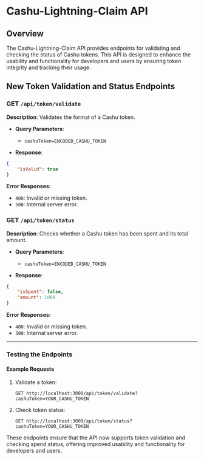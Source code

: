 # Cashu-Lightning-Claim API

## Overview

The Cashu-Lightning-Claim API provides endpoints for validating and checking the status of Cashu tokens. This API is designed to enhance the usability and functionality for developers and users by ensuring token integrity and tracking their usage.

## New Token Validation and Status Endpoints

### **GET `/api/token/validate`**
**Description**: Validates the format of a Cashu token.

- **Query Parameters**:
  - `cashuToken=ENCODED_CASHU_TOKEN`

- **Response**:
```json
{
    "isValid": true
}
```

**Error Responses:**
- `400`: Invalid or missing token.
- `500`: Internal server error.

### **GET `/api/token/status`**
**Description**: Checks whether a Cashu token has been spent and its total amount.

- **Query Parameters**:
  - `cashuToken=ENCODED_CASHU_TOKEN`

- **Response**:
```json
{
    "isSpent": false,
    "amount": 1000
}
```

**Error Responses:**
- `400`: Invalid or missing token.
- `500`: Internal server error.

---

### **Testing the Endpoints**

#### Example Requests

1. Validate a token:
   ```
   GET http://localhost:3000/api/token/validate?cashuToken=YOUR_CASHU_TOKEN
   ```

2. Check token status:
   ```
   GET http://localhost:3000/api/token/status?cashuToken=YOUR_CASHU_TOKEN
   ```

These endpoints ensure that the API now supports token validation and checking spend status, offering improved usability and functionality for developers and users.
